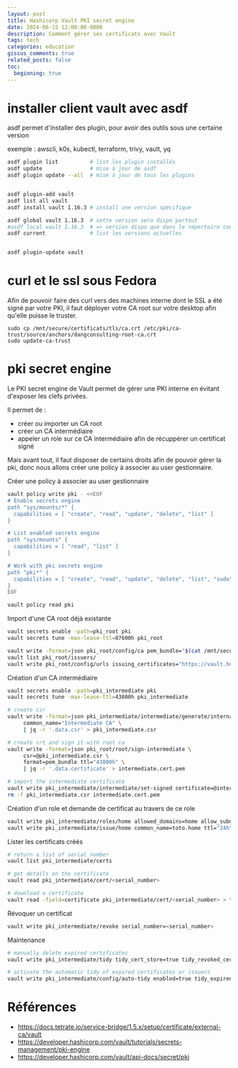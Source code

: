 ```yaml
---
layout: post
title: Hashicorp Vault PKI secret engine
date: 2024-06-15 12:00:00-0000
description: Comment gérer ses certificats avec Vault
tags: tech
categories: education
giscus_comments: true
related_posts: false
toc:
  beginning: true
---
```


installer client vault avec asdf
================================

asdf permet d'installer des plugin, pour avoir des outils sous une certaine version

exemple : awscli, k0s, kubectl, terraform, trivy, vault, yq

```bash
asdf plugin list          # list les plugin installés
asdf update               # mise à jour de asdf
asdf plugin update --all  # mise à jour de tous les plugins


asdf plugin-add vault
asdf list all vault
asdf install vault 1.16.3 # install une version spécifique

asdf global vault 1.16.3  # cette version sera dispo partout
#asdf local vault 1.16.3  # => version dispo que dans le répertoire courant
asdf current              # list les versions actuelles


asdf plugin-update vault

```

curl et le ssl sous Fedora
===========================
Afin de pouvoir faire des curl vers des machines interne dont le SSL a été signé par votre PKI, il faut déployer votre CA root sur votre desktop afin qu'elle puisse le truster.

```
sudo cp /mnt/secure/certificats/tls/ca.crt /etc/pki/ca-trust/source/anchors/dangconsulting-root-ca.crt
sudo update-ca-trust
```

pki secret engine
=================
Le PKI secret engine de Vault permet de gérer une PKI interne en évitant d'exposer les clefs privées.

Il permet de :
- créer ou importer un CA root
- créer un CA intermédiaire
- appeler un role sur ce CA intermédiaire afin de récuppérer un certificat signé

Mais avant tout, il faut disposer de certains droits afin de pouvoir gérer la pki, donc nous allons créer une policy à associer au user gestionnaire.

Créer une policy à associer au user gestionnaire
```bash
vault policy write pki - <<EOF
# Enable secrets engine
path "sys/mounts/*" {
  capabilities = [ "create", "read", "update", "delete", "list" ]
}

# List enabled secrets engine
path "sys/mounts" {
  capabilities = [ "read", "list" ]
}

# Work with pki secrets engine
path "pki*" {
  capabilities = [ "create", "read", "update", "delete", "list", "sudo", "patch" ]
}
EOF

vault policy read pki
```

Import d'une CA root déjà existante
```bash
vault secrets enable -path=pki_root pki
vault secrets tune -max-lease-ttl=87600h pki_root

vault write -format=json pki_root/config/ca pem_bundle="$(cat /mnt/secure/certificats/tls/ca.crt /mnt/secure/certificats/tls/ca.key)"
vault list pki_root/issuers/
vault write pki_root/config/urls issuing_certificates="https://vault.home/v1/pki/ca" crl_distribution_points="https://vault.home/v1/pki/crl"
```

Création d'un CA intermédiaire
```bash
vault secrets enable -path=pki_intermediate pki
vault secrets tune -max-lease-ttl=43800h pki_intermediate

# create csr
vault write -format=json pki_intermediate/intermediate/generate/internal \
     common_name="Intermediate CA" \
     | jq -r '.data.csr' > pki_intermediate.csr

# create crt and sign it with root ca
vault write -format=json pki_root/root/sign-intermediate \
     csr=@pki_intermediate.csr \
     format=pem_bundle ttl="43800h" \
     | jq -r '.data.certificate' > intermediate.cert.pem

# import the intermediate certificate
vault write pki_intermediate/intermediate/set-signed certificate=@intermediate.cert.pem
rm -f pki_intermediate.csr intermediate.cert.pem 
```

Création d'un role et demande de certificat au travers de ce role
```bash
vault write pki_intermediate/roles/home allowed_domains=home allow_subdomains=true max_ttl=720h
vault write pki_intermediate/issue/home common_name=toto.home ttl="24h"
```

Lister les certificats créés
```bash
# return a list of serial_number
vault list pki_intermediate/certs

# get details on the certificate
vault read pki_intermediate/cert/<serial_number>

# download a certificate
vault read -field=certificate pki_intermediate/cert/<serial_number> > toto.home.crt
```

Révoquer un certificat
```bash
vault write pki_intermediate/revoke serial_number=<serial_number>
```

Maintenance
```bash
# manually delete expired certificates
vault write pki_intermediate/tidy tidy_cert_store=true tidy_revoked_certs=true

# activate the automatic tidy of expired certificates or issuers
vault write pki_intermediate/config/auto-tidy enabled=true tidy_expired_issuers=true tidy_revoked_cert_issuer_associations=true tidy_cert_store=true tidy_revoked_certs=true safety_buffer=24h
```

Références
==========
- https://docs.tetrate.io/service-bridge/1.5.x/setup/certificate/external-ca/vault
- https://developer.hashicorp.com/vault/tutorials/secrets-management/pki-engine
- https://developer.hashicorp.com/vault/api-docs/secret/pki